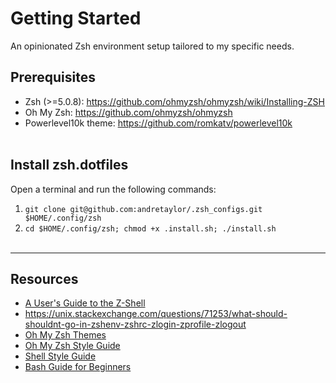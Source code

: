 # Getting Started

An opinionated Zsh environment setup tailored to my specific needs.

## Prerequisites

- Zsh (>=5.0.8): https://github.com/ohmyzsh/ohmyzsh/wiki/Installing-ZSH
- Oh My Zsh: https://github.com/ohmyzsh/ohmyzsh
- Powerlevel10k theme: https://github.com/romkatv/powerlevel10k
  <br />
  <br />

## Install zsh.dotfiles

Open a terminal and run the following commands:

1. `git clone git@github.com:andretaylor/.zsh_configs.git $HOME/.config/zsh`
2. `cd $HOME/.config/zsh; chmod +x .install.sh; ./install.sh`
   <br />
   <br />

---

## Resources

- <a href="https://zsh.sourceforge.io/Guide/zshguide.html">A User's Guide to the Z-Shell</a>
- https://unix.stackexchange.com/questions/71253/what-should-shouldnt-go-in-zshenv-zshrc-zlogin-zprofile-zlogout
- <a href="https://github.com/ohmyzsh/ohmyzsh/wiki/Themes">Oh My Zsh Themes</a>
- <a href="https://github.com/ohmyzsh/ohmyzsh/wiki/Code-Style-Guide">Oh My Zsh Style Guide</a>
- <a href="https://google.github.io/styleguide/shellguide.html">Shell Style Guide</a>
- <a href="https://tldp.org/LDP/Bash-Beginners-Guide/html/">Bash Guide for Beginners</a>
